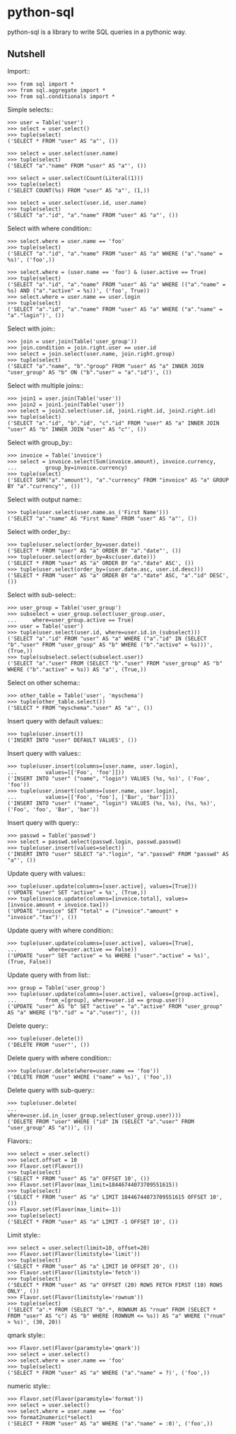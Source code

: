 python-sql
==========

python-sql is a library to write SQL queries in a pythonic way.

Nutshell
--------

Import::

    >>> from sql import *
    >>> from sql.aggregate import *
    >>> from sql.conditionals import *

Simple selects::

    >>> user = Table('user')
    >>> select = user.select()
    >>> tuple(select)
    ('SELECT * FROM "user" AS "a"', ())

    >>> select = user.select(user.name)
    >>> tuple(select)
    ('SELECT "a"."name" FROM "user" AS "a"', ())

    >>> select = user.select(Count(Literal(1)))
    >>> tuple(select)
    ('SELECT COUNT(%s) FROM "user" AS "a"', (1,))

    >>> select = user.select(user.id, user.name)
    >>> tuple(select)
    ('SELECT "a"."id", "a"."name" FROM "user" AS "a"', ())

Select with where condition::

    >>> select.where = user.name == 'foo'
    >>> tuple(select)
    ('SELECT "a"."id", "a"."name" FROM "user" AS "a" WHERE ("a"."name" = %s)', ('foo',))

    >>> select.where = (user.name == 'foo') & (user.active == True)
    >>> tuple(select)
    ('SELECT "a"."id", "a"."name" FROM "user" AS "a" WHERE (("a"."name" = %s) AND ("a"."active" = %s))', ('foo', True))
    >>> select.where = user.name == user.login
    >>> tuple(select)
    ('SELECT "a"."id", "a"."name" FROM "user" AS "a" WHERE ("a"."name" = "a"."login")', ())

Select with join::

    >>> join = user.join(Table('user_group'))
    >>> join.condition = join.right.user == user.id
    >>> select = join.select(user.name, join.right.group)
    >>> tuple(select)
    ('SELECT "a"."name", "b"."group" FROM "user" AS "a" INNER JOIN "user_group" AS "b" ON ("b"."user" = "a"."id")', ())

Select with multiple joins::

    >>> join1 = user.join(Table('user'))
    >>> join2 = join1.join(Table('user'))
    >>> select = join2.select(user.id, join1.right.id, join2.right.id)
    >>> tuple(select)
    ('SELECT "a"."id", "b"."id", "c"."id" FROM "user" AS "a" INNER JOIN "user" AS "b" INNER JOIN "user" AS "c"', ())

Select with group_by::

    >>> invoice = Table('invoice')
    >>> select = invoice.select(Sum(invoice.amount), invoice.currency,
    ...         group_by=invoice.currency)
    >>> tuple(select)
    ('SELECT SUM("a"."amount"), "a"."currency" FROM "invoice" AS "a" GROUP BY "a"."currency"', ())

Select with output name::

    >>> tuple(user.select(user.name.as_('First Name')))
    ('SELECT "a"."name" AS "First Name" FROM "user" AS "a"', ())

Select with order_by::

    >>> tuple(user.select(order_by=user.date))
    ('SELECT * FROM "user" AS "a" ORDER BY "a"."date"', ())
    >>> tuple(user.select(order_by=Asc(user.date)))
    ('SELECT * FROM "user" AS "a" ORDER BY "a"."date" ASC', ())
    >>> tuple(user.select(order_by=(user.date.asc, user.id.desc)))
    ('SELECT * FROM "user" AS "a" ORDER BY "a"."date" ASC, "a"."id" DESC', ())

Select with sub-select::

    >>> user_group = Table('user_group')
    >>> subselect = user_group.select(user_group.user,
    ...     where=user_group.active == True)
    >>> user = Table('user')
    >>> tuple(user.select(user.id, where=user.id.in_(subselect)))
    ('SELECT "a"."id" FROM "user" AS "a" WHERE ("a"."id" IN (SELECT "b"."user" FROM "user_group" AS "b" WHERE ("b"."active" = %s)))', (True,))
    >>> tuple(subselect.select(subselect.user))
    ('SELECT "a"."user" FROM (SELECT "b"."user" FROM "user_group" AS "b" WHERE ("b"."active" = %s)) AS "a"', (True,))

Select on other schema::

    >>> other_table = Table('user', 'myschema')
    >>> tuple(other_table.select())
    ('SELECT * FROM "myschema"."user" AS "a"', ())

Insert query with default values::

    >>> tuple(user.insert())
    ('INSERT INTO "user" DEFAULT VALUES', ())

Insert query with values::

    >>> tuple(user.insert(columns=[user.name, user.login],
    ...         values=[['Foo', 'foo']]))
    ('INSERT INTO "user" ("name", "login") VALUES (%s, %s)', ('Foo', 'foo'))
    >>> tuple(user.insert(columns=[user.name, user.login],
    ...         values=[['Foo', 'foo'], ['Bar', 'bar']]))
    ('INSERT INTO "user" ("name", "login") VALUES (%s, %s), (%s, %s)', ('Foo', 'foo', 'Bar', 'bar'))

Insert query with query::

    >>> passwd = Table('passwd')
    >>> select = passwd.select(passwd.login, passwd.passwd)
    >>> tuple(user.insert(values=select))
    ('INSERT INTO "user" SELECT "a"."login", "a"."passwd" FROM "passwd" AS "a"', ())

Update query with values::

    >>> tuple(user.update(columns=[user.active], values=[True]))
    ('UPDATE "user" SET "active" = %s', (True,))
    >>> tuple(invoice.update(columns=[invoice.total], values=[invoice.amount + invoice.tax]))
    ('UPDATE "invoice" SET "total" = ("invoice"."amount" + "invoice"."tax")', ())

Update query with where condition::

    >>> tuple(user.update(columns=[user.active], values=[True],
    ...          where=user.active == False))
    ('UPDATE "user" SET "active" = %s WHERE ("user"."active" = %s)', (True, False))

Update query with from list::

    >>> group = Table('user_group')
    >>> tuple(user.update(columns=[user.active], values=[group.active],
    ...         from_=[group], where=user.id == group.user))
    ('UPDATE "user" AS "b" SET "active" = "a"."active" FROM "user_group" AS "a" WHERE ("b"."id" = "a"."user")', ())

Delete query::

    >>> tuple(user.delete())
    ('DELETE FROM "user"', ())

Delete query with where condition::

    >>> tuple(user.delete(where=user.name == 'foo'))
    ('DELETE FROM "user" WHERE ("name" = %s)', ('foo',))

Delete query with sub-query::

    >>> tuple(user.delete(
    ...             where=user.id.in_(user_group.select(user_group.user))))
    ('DELETE FROM "user" WHERE ("id" IN (SELECT "a"."user" FROM "user_group" AS "a"))', ())

Flavors::

    >>> select = user.select()
    >>> select.offset = 10
    >>> Flavor.set(Flavor())
    >>> tuple(select)
    ('SELECT * FROM "user" AS "a" OFFSET 10', ())
    >>> Flavor.set(Flavor(max_limit=18446744073709551615))
    >>> tuple(select)
    ('SELECT * FROM "user" AS "a" LIMIT 18446744073709551615 OFFSET 10', ())
    >>> Flavor.set(Flavor(max_limit=-1))
    >>> tuple(select)
    ('SELECT * FROM "user" AS "a" LIMIT -1 OFFSET 10', ())

Limit style::

    >>> select = user.select(limit=10, offset=20)
    >>> Flavor.set(Flavor(limitstyle='limit'))
    >>> tuple(select)
    ('SELECT * FROM "user" AS "a" LIMIT 10 OFFSET 20', ())
    >>> Flavor.set(Flavor(limitstyle='fetch'))
    >>> tuple(select)
    ('SELECT * FROM "user" AS "a" OFFSET (20) ROWS FETCH FIRST (10) ROWS ONLY', ())
    >>> Flavor.set(Flavor(limitstyle='rownum'))
    >>> tuple(select)
    ('SELECT "a".* FROM (SELECT "b".*, ROWNUM AS "rnum" FROM (SELECT * FROM "user" AS "c") AS "b" WHERE (ROWNUM <= %s)) AS "a" WHERE ("rnum" > %s)', (30, 20))

qmark style::

    >>> Flavor.set(Flavor(paramstyle='qmark'))
    >>> select = user.select()
    >>> select.where = user.name == 'foo'
    >>> tuple(select)
    ('SELECT * FROM "user" AS "a" WHERE ("a"."name" = ?)', ('foo',))

numeric style::

    >>> Flavor.set(Flavor(paramstyle='format'))
    >>> select = user.select()
    >>> select.where = user.name == 'foo'
    >>> format2numeric(*select)
    ('SELECT * FROM "user" AS "a" WHERE ("a"."name" = :0)', ('foo',))
